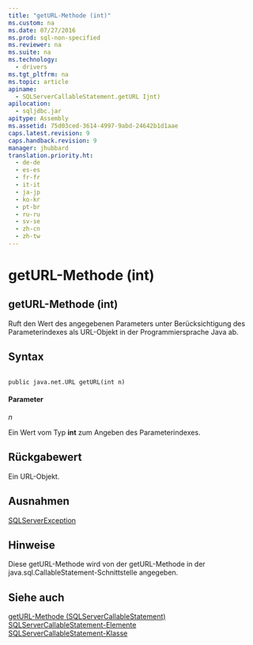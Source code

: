 ```yaml
---
title: "getURL-Methode (int)"
ms.custom: na
ms.date: 07/27/2016
ms.prod: sql-non-specified
ms.reviewer: na
ms.suite: na
ms.technology: 
  - drivers
ms.tgt_pltfrm: na
ms.topic: article
apiname: 
  - SQLServerCallableStatement.getURL Ijnt)
apilocation: 
  - sqljdbc.jar
apitype: Assembly
ms.assetid: 75d03ced-3614-4997-9abd-24642b1d1aae
caps.latest.revision: 9
caps.handback.revision: 9
manager: jhubbard
translation.priority.ht: 
  - de-de
  - es-es
  - fr-fr
  - it-it
  - ja-jp
  - ko-kr
  - pt-br
  - ru-ru
  - sv-se
  - zh-cn
  - zh-tw
---
```

# getURL-Methode (int)
    
## getURL\-Methode \(int\)  
 Ruft den Wert des angegebenen Parameters unter Berücksichtigung des Parameterindexes als URL\-Objekt in der Programmiersprache Java ab.  
  
## Syntax  
  
```  
  
public java.net.URL getURL(int n)  
```  
  
#### Parameter  
 *n*  
  
 Ein Wert vom Typ **int** zum Angeben des Parameterindexes.  
  
## Rückgabewert  
 Ein URL\-Objekt.  
  
## Ausnahmen  
 [SQLServerException](../content/SQLServerException-Class.md)  
  
## Hinweise  
 Diese getURL\-Methode wird von der getURL\-Methode in der java.sql.CallableStatement\-Schnittstelle angegeben.  
  
## Siehe auch  
 [getURL-Methode &#40;SQLServerCallableStatement&#41;](../content/getURL-Method--SQLServerCallableStatement-.md)   
 [SQLServerCallableStatement-Elemente](../content/SQLServerCallableStatement-Members.md)   
 [SQLServerCallableStatement-Klasse](../content/SQLServerCallableStatement-Class.md)  
  
  